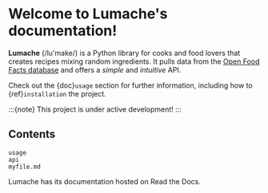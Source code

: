 # Welcome to Lumache's documentation!

**Lumache** (/lu'make/) is a Python library for cooks and food lovers
that creates recipes mixing random ingredients.
It pulls data from the [Open Food Facts database](https://world.openfoodfacts.org/)
and offers a *simple* and *intuitive* API.

Check out the {doc}`usage` section for further information, including
how to {ref}`installation` the project.

:::{note}
This project is under active development!
:::

## Contents

```{toctree}
usage
api
myfile.md
```

Lumache has its documentation hosted on Read the Docs.
